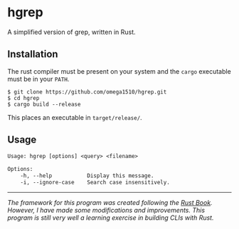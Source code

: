 # hgrep
A simplified version of grep, written in Rust.

## Installation
The rust compiler must be present on your system and the `cargo` executable must be in your `PATH`.
```shell
$ git clone https://github.com/omega1510/hgrep.git
$ cd hgrep
$ cargo build --release
```
This places an executable in `target/release/`.

## Usage
```txt
Usage: hgrep [options] <query> <filename>
        
Options:
    -h, --help           Display this message.
    -i, --ignore-case    Search case insensitively.
```

---

_The framework for this program was created following the [Rust Book](https://doc.rust-lang.org/book/). However, I have made some modifications and improvements. This program is still very well a learning exercise in building CLIs with Rust._